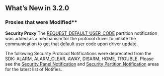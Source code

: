 
## What’s New in 3.2.0

### Proxies that were Modified\*\* 

**Security Proxy**
The [REQUEST\_DEFAULT\_USER\_CODE][1] partition notification was added as a mechanism for the protocol driver
to initiate the communication to get that default user code upon driver update.

The following Security Protocol Notifications were deprecated from the SDK: ALARM, ALARM_CLEAR, AWAY, DISARM, HOME, TROUBLE. Please see the [Security Panel Notification][2] and [Security Partition Notification][3] areas for the latest list of Notifies.


[1]:	https://control4.github.io/docs-driverworks-proxyprotocol/#request_default_user_code_
[2]:	https://control4.github.io/docs-driverworks-proxyprotocol/#security-panel-notifications
[3]:	https://control4.github.io/docs-driverworks-proxyprotocol/#security-partition-notifications